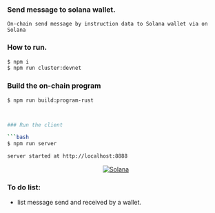 ### Send message to solana wallet.

    On-chain send message by instruction data to Solana wallet via on Solana


### How to run.

```bash
$ npm i
$ npm run cluster:devnet
```
### Build the on-chain program


```bash
$ npm run build:program-rust



### Run the client

```bash
$ npm run server

server started at http://localhost:8888

```
<p align="center">
  <a href="https://solana.com">
    <img alt="Solana" src="https://raw.githubusercontent.com/googlebest/Solana_send_message_to_wallet_via_instruction_data/master/new2.JPG" />
  </a>
</p>


### To do list:
* list message send and received by a wallet. 
